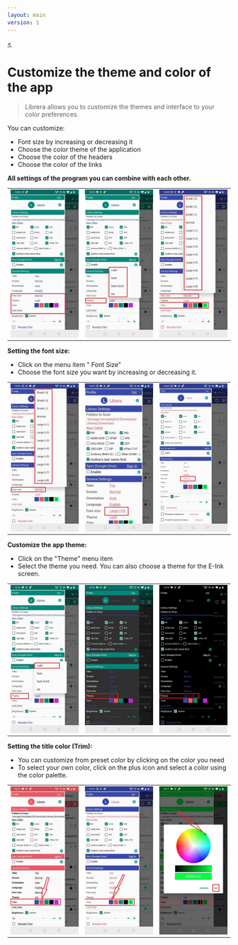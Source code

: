 ```yaml
---
layout: main
version: 1
---
```

[<](/wiki/faq)

# Customize the theme and color of the app


> Librera allows you to customize the themes and interface to your color preferences.

You can customize:

* Font size by increasing or decreasing it
* Choose the color theme of the application
* Choose the color of the headers
* Choose the color of the links

**All settings of the program you can combine with each other.**


||||
|-|-|-|
|![](1.jpg)|![](2.jpg)|![](3.jpg)|


**Setting the font size:**

* Click on the menu item " Font Size"
* Choose the font size you want by increasing or decreasing it.

||||
|-|-|-|
|![](34.jpg)|![](32.jpg)|![](33.jpg)|


**Customize the app theme:**

* Click on the "Theme" menu item
* Select the theme you need. You can also choose a theme for the E-Ink screen.

||||
|-|-|-|
|![](21.jpg)|![](22.jpg)|![](23.jpg)|


**Setting the title color (Trim):**
* You can customize from preset color by clicking on the color you need
* To select your own color, click on the plus icon and select a color using the color palette.

||||
|-|-|-|
|![](11.jpg)|![](12.jpg)|![](13.jpg)|






